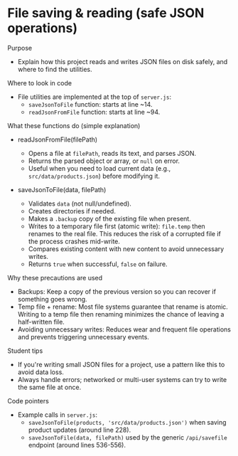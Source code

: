 # File saving & reading (safe JSON operations)

Purpose
- Explain how this project reads and writes JSON files on disk safely, and where to find the utilities.

Where to look in code
- File utilities are implemented at the top of `server.js`:
  - `saveJsonToFile` function: starts at line ~14.
  - `readJsonFromFile` function: starts at line ~94.

What these functions do (simple explanation)
- readJsonFromFile(filePath)
  - Opens a file at `filePath`, reads its text, and parses JSON.
  - Returns the parsed object or array, or `null` on error.
  - Useful when you need to load current data (e.g., `src/data/products.json`) before modifying it.

- saveJsonToFile(data, filePath)
  - Validates `data` (not null/undefined).
  - Creates directories if needed.
  - Makes a `.backup` copy of the existing file when present.
  - Writes to a temporary file first (atomic write): `file.temp` then renames to the real file. This reduces the risk of a corrupted file if the process crashes mid-write.
  - Compares existing content with new content to avoid unnecessary writes.
  - Returns `true` when successful, `false` on failure.

Why these precautions are used
- Backups: Keep a copy of the previous version so you can recover if something goes wrong.
- Temp file + rename: Most file systems guarantee that rename is atomic. Writing to a temp file then renaming minimizes the chance of leaving a half-written file.
- Avoiding unnecessary writes: Reduces wear and frequent file operations and prevents triggering unnecessary events.

Student tips
- If you're writing small JSON files for a project, use a pattern like this to avoid data loss.
- Always handle errors; networked or multi-user systems can try to write the same file at once.

Code pointers
- Example calls in `server.js`:
  - `saveJsonToFile(products, 'src/data/products.json')` when saving product updates (around line 228).
  - `saveJsonToFile(data, filePath)` used by the generic `/api/savefile` endpoint (around lines 536-556).
